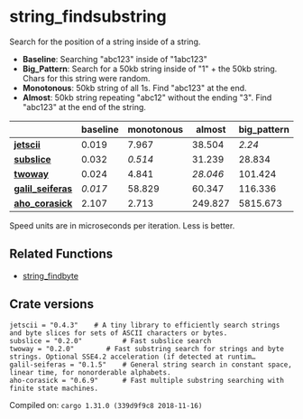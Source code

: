 # string_findsubstring
Search for the position of a string inside of a string.

* **Baseline**: Searching "abc123" inside of "1abc123"
* **Big_Pattern**: Search for a 50kb string inside of "1" + the 50kb string. Chars for this string were random.
* **Monotonous**: 50kb string of all 1s. Find "abc123" at the end.
* **Almost**: 50kb string repeating "abc12" without the ending "3". Find "abc123" at the end of the string.

| | baseline | monotonous | almost | big_pattern |
| --- | --- | --- | --- | --- |
| **[jetscii](https://crates.io/crates/jetscii)** | 0.019 | 7.967 | 38.504 | *2.24* |
| **[subslice](https://crates.io/crates/subslice)** | 0.032 | *0.514* | 31.239 | 28.834 |
| **[twoway](https://crates.io/crates/twoway)** | 0.024 | 4.841 | *28.046* | 101.424 |
| **[galil_seiferas](https://crates.io/crates/galil_seiferas)** | *0.017* | 58.829 | 60.347 | 116.336 |
| **[aho_corasick](https://crates.io/crates/aho_corasick)** | 2.107 | 2.713 | 249.827 | 5815.673 |

Speed units are in microseconds per iteration. Less is better.

## Related Functions

* [string_findbyte](../string_findbyte)

## Crate versions

    jetscii = "0.4.3"    # A tiny library to efficiently search strings and byte slices for sets of ASCII characters or bytes.
    subslice = "0.2.0"          # Fast subslice search
    twoway = "0.2.0"        # Fast substring search for strings and byte strings. Optional SSE4.2 acceleration (if detected at runtim…
    galil-seiferas = "0.1.5"    # General string search in constant space, linear time, for nonorderable alphabets.
    aho-corasick = "0.6.9"      # Fast multiple substring searching with finite state machines.

Compiled on: `cargo 1.31.0 (339d9f9c8 2018-11-16)`